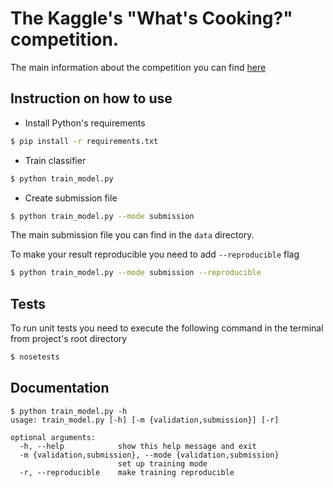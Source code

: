 # The Kaggle's "What's Cooking?" competition.

The main information about the competition you can find [here](https://www.kaggle.com/c/whats-cooking)

## Instruction on how to use

* Install Python's requirements

```bash
$ pip install -r requirements.txt
```

* Train classifier

```bash
$ python train_model.py
```

* Create submission file

```bash
$ python train_model.py --mode submission
```

The main submission file you can find in the `data` directory.

To make your result reproducible you need to add ``--reproducible`` flag

```bash
$ python train_model.py --mode submission --reproducible
```

## Tests

To run unit tests you need to execute the following command in the terminal from project's root directory

```bash
$ nosetests
```

## Documentation

```
$ python train_model.py -h
usage: train_model.py [-h] [-m {validation,submission}] [-r]

optional arguments:
  -h, --help            show this help message and exit
  -m {validation,submission}, --mode {validation,submission}
                        set up training mode
  -r, --reproducible    make training reproducible
```
